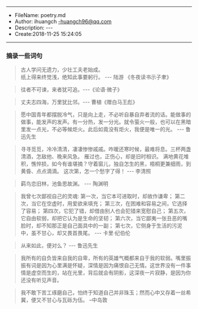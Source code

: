 ___
- FileName: poetry.md
- Author: ihuangch -huangch96@qq.com
- Description: ---
- Create:2018-11-25 15:24:05
___

### 摘录一些词句

> 古人学问无遗力，少壮工夫老始成。  
  纸上得来终觉浅，绝知此事要躬行。 --- 陆游 《冬夜读书示子聿》


> 往者不可谏，来者犹可追。---《论语·微子》

> 丈夫志四海，万里犹比邻。--- 曹植《赠白马王彪》

> 愿中国青年都摆脱冷气，只是向上走，不必听自暴自弃者流的话。能做事的做事，能发声的发声。有一分热，发一分光。就令萤火一般，也可以在黑暗里发一点光，不必等候炬火。此后如竟没有炬火，我便是唯一的光。            --- 鲁迅先生

> 寻寻觅觅，冷冷清清，凄凄惨惨戚戚。咋暖还寒时候，最难将息。三杯两盏清酒，怎敌他、晚来风急。
> 雁过也，正伤心，却是旧时相识。
> 满地黄花堆积，憔悴损，如今有谁堪摘？守着窗儿，独自怎生的黑，梧桐更兼细雨，到黄昏、点点滴滴。
> 这次第，怎一个愁字了得！  --- 李清照

> 羁鸟恋旧林，池鱼思故渊。 --- 陶渊明

> 我曾七次鄙视自己的灵魂:
> 第一次，当它本可进取时，却故作谦卑；
> 第二次，当它在空虚时，用爱欲来填充；
> 第三次，在困难和容易之间，它选择了容易；
> 第四次，它犯了错，却借由别人也会犯错来宽慰自己；
> 第五次，它自由软弱，却把它认为是生命的坚韧；
> 第六次，当它鄙夷一张丑恶的嘴脸时，却不知那正是自己面具中的一副；
> 第七次，它侧身于生活的污泥中，虽不甘心，却又畏首畏尾。 --- 卡里·纪伯伦

> 从来如此，便对么？ --- 鲁迅先生

> 我所有的自负皆来自我的自卑，所有的英雄气概都来自于我的软弱。嘴里振振有词是因为心里满是怀疑，深情是因为痛恨自己无情。这世界没有一件事情是虚空而生的，站在光里，背后就会有阴影，这深夜一片寂静，是因为你还没有听见声音。

> 我不敢下苦工琢磨自己，怕终于知道自己并非珠玉；然而心中又存着一丝希冀，便又不甘心与瓦砾为伍。 –中岛敦
